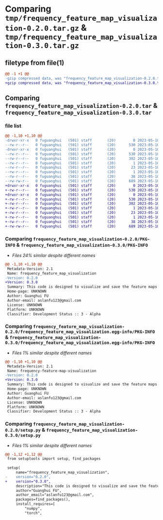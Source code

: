 # Comparing `tmp/frequency_feature_map_visualization-0.2.0.tar.gz` & `tmp/frequency_feature_map_visualization-0.3.0.tar.gz`

## filetype from file(1)

```diff
@@ -1 +1 @@
-gzip compressed data, was "frequency_feature_map_visualization-0.2.0.tar", last modified: Wed May 10 15:12:33 2023, max compression
+gzip compressed data, was "frequency_feature_map_visualization-0.3.0.tar", last modified: Wed May 10 15:36:21 2023, max compression
```

## Comparing `frequency_feature_map_visualization-0.2.0.tar` & `frequency_feature_map_visualization-0.3.0.tar`

### file list

```diff
@@ -1,10 +1,10 @@
-drwxr-xr-x   0 fuguanghui   (501) staff       (20)        0 2023-05-10 15:12:33.458702 frequency_feature_map_visualization-0.2.0/
--rw-r--r--   0 fuguanghui   (501) staff       (20)      530 2023-05-10 15:12:33.458515 frequency_feature_map_visualization-0.2.0/PKG-INFO
-drwxr-xr-x   0 fuguanghui   (501) staff       (20)        0 2023-05-10 15:12:33.458310 frequency_feature_map_visualization-0.2.0/frequency_feature_map_visualization.egg-info/
--rw-r--r--   0 fuguanghui   (501) staff       (20)      530 2023-05-10 15:12:33.000000 frequency_feature_map_visualization-0.2.0/frequency_feature_map_visualization.egg-info/PKG-INFO
--rw-r--r--   0 fuguanghui   (501) staff       (20)      302 2023-05-10 15:12:33.000000 frequency_feature_map_visualization-0.2.0/frequency_feature_map_visualization.egg-info/SOURCES.txt
--rw-r--r--   0 fuguanghui   (501) staff       (20)        1 2023-05-10 15:12:33.000000 frequency_feature_map_visualization-0.2.0/frequency_feature_map_visualization.egg-info/dependency_links.txt
--rw-r--r--   0 fuguanghui   (501) staff       (20)       23 2023-05-10 15:12:33.000000 frequency_feature_map_visualization-0.2.0/frequency_feature_map_visualization.egg-info/requires.txt
--rw-r--r--   0 fuguanghui   (501) staff       (20)        1 2023-05-10 15:12:33.000000 frequency_feature_map_visualization-0.2.0/frequency_feature_map_visualization.egg-info/top_level.txt
--rw-r--r--   0 fuguanghui   (501) staff       (20)       38 2023-05-10 15:12:33.458746 frequency_feature_map_visualization-0.2.0/setup.cfg
--rw-rw-r--   0 fuguanghui   (501) staff       (20)      689 2023-05-10 15:10:33.000000 frequency_feature_map_visualization-0.2.0/setup.py
+drwxr-xr-x   0 fuguanghui   (501) staff       (20)        0 2023-05-10 15:36:21.336923 frequency_feature_map_visualization-0.3.0/
+-rw-r--r--   0 fuguanghui   (501) staff       (20)      530 2023-05-10 15:36:21.336715 frequency_feature_map_visualization-0.3.0/PKG-INFO
+drwxr-xr-x   0 fuguanghui   (501) staff       (20)        0 2023-05-10 15:36:21.336495 frequency_feature_map_visualization-0.3.0/frequency_feature_map_visualization.egg-info/
+-rw-r--r--   0 fuguanghui   (501) staff       (20)      530 2023-05-10 15:36:21.000000 frequency_feature_map_visualization-0.3.0/frequency_feature_map_visualization.egg-info/PKG-INFO
+-rw-r--r--   0 fuguanghui   (501) staff       (20)      302 2023-05-10 15:36:21.000000 frequency_feature_map_visualization-0.3.0/frequency_feature_map_visualization.egg-info/SOURCES.txt
+-rw-r--r--   0 fuguanghui   (501) staff       (20)        1 2023-05-10 15:36:21.000000 frequency_feature_map_visualization-0.3.0/frequency_feature_map_visualization.egg-info/dependency_links.txt
+-rw-r--r--   0 fuguanghui   (501) staff       (20)       23 2023-05-10 15:36:21.000000 frequency_feature_map_visualization-0.3.0/frequency_feature_map_visualization.egg-info/requires.txt
+-rw-r--r--   0 fuguanghui   (501) staff       (20)        1 2023-05-10 15:36:21.000000 frequency_feature_map_visualization-0.3.0/frequency_feature_map_visualization.egg-info/top_level.txt
+-rw-r--r--   0 fuguanghui   (501) staff       (20)       38 2023-05-10 15:36:21.336970 frequency_feature_map_visualization-0.3.0/setup.cfg
+-rw-rw-r--   0 fuguanghui   (501) staff       (20)      689 2023-05-10 15:36:17.000000 frequency_feature_map_visualization-0.3.0/setup.py
```

### Comparing `frequency_feature_map_visualization-0.2.0/PKG-INFO` & `frequency_feature_map_visualization-0.3.0/PKG-INFO`

 * *Files 24% similar despite different names*

```diff
@@ -1,10 +1,10 @@
 Metadata-Version: 2.1
 Name: frequency_feature_map_visualization
-Version: 0.2.0
+Version: 0.3.0
 Summary: This code is designed to visualize and save the feature maps of 3D and 2D models. The feature maps can be viewed in the image domain and frequency domain, and saved as .npy files.
 Home-page: UNKNOWN
 Author: Guanghui FU
 Author-email: aslanfu123@gmail.com
 License: UNKNOWN
 Platform: UNKNOWN
 Classifier: Development Status :: 3 - Alpha
```

### Comparing `frequency_feature_map_visualization-0.2.0/frequency_feature_map_visualization.egg-info/PKG-INFO` & `frequency_feature_map_visualization-0.3.0/frequency_feature_map_visualization.egg-info/PKG-INFO`

 * *Files 1% similar despite different names*

```diff
@@ -1,10 +1,10 @@
 Metadata-Version: 2.1
 Name: frequency-feature-map-visualization
-Version: 0.2.0
+Version: 0.3.0
 Summary: This code is designed to visualize and save the feature maps of 3D and 2D models. The feature maps can be viewed in the image domain and frequency domain, and saved as .npy files.
 Home-page: UNKNOWN
 Author: Guanghui FU
 Author-email: aslanfu123@gmail.com
 License: UNKNOWN
 Platform: UNKNOWN
 Classifier: Development Status :: 3 - Alpha
```

### Comparing `frequency_feature_map_visualization-0.2.0/setup.py` & `frequency_feature_map_visualization-0.3.0/setup.py`

 * *Files 1% similar despite different names*

```diff
@@ -1,12 +1,12 @@
 from setuptools import setup, find_packages
 
 setup(
     name="frequency_feature_map_visualization",
-    version="0.2.0",
+    version="0.3.0",
     description="This code is designed to visualize and save the feature maps of 3D and 2D models. The feature maps can be viewed in the image domain and frequency domain, and saved as .npy files.",
     author="Guanghui FU",
     author_email="aslanfu123@gmail.com",
     packages=find_packages(),
     install_requires=[
         "numpy",
         "torch",
```

